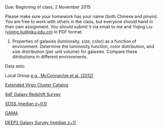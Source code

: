 Due: Beginning of class, 2 November 2015

Please make sure your homework has your name (both Chinese and pinyin). You are free to work with others in the class, 
but everyone should hand in their own assignment. You should submit it via email to me and Yiqing Liu (yiqing.liu@pku.edu.cn) in PDF format.

1) Properties of galaxies (luminosity, size, color) as a function of environment.
Determine the luminosity function, color distribution, and size distribution (per unit volume) for galaxies. Compare 
these ditributions in different environments.

Data sets:

Local Group [e.g., McConnachie et al. (2012)](http://adsabs.harvard.edu/abs/2012AJ....144....4M)

[Extended Virgo Cluster Catalog](https://sites.google.com/site/extendedvcc/)

[6dF Galaxy Redshift Survey](http://www-wfau.roe.ac.uk/6dFGS/)

[SDSS (median z~0.1)](http://skyserver.sdss.org/dr12/en/home.aspx)

[GAMA](http://www.gama-survey.org/dr2/)

[DEEP2 Galaxy Survey (median z~1)](http://deep.ps.uci.edu/DR4/home.html)





